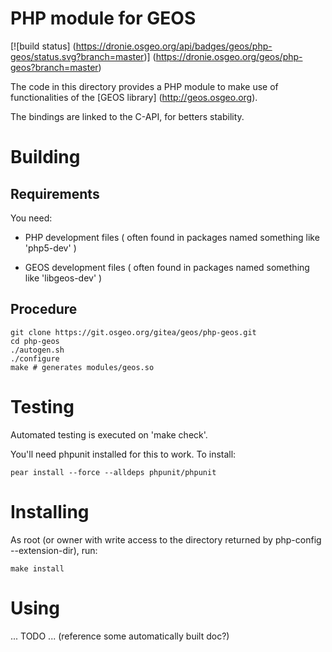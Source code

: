 PHP module for GEOS
===================

[![build status]
(https://dronie.osgeo.org/api/badges/geos/php-geos/status.svg?branch=master)]
(https://dronie.osgeo.org/geos/php-geos?branch=master)

The code in this directory provides a PHP module to make use
of functionalities of the [GEOS library] (http://geos.osgeo.org).

The bindings are linked to the C-API, for betters stability.

# Building

## Requirements

You need:

  - PHP development files
    ( often found in packages named something like 'php5-dev' )

  - GEOS development files
    ( often found in packages named something like 'libgeos-dev' )

## Procedure

    git clone https://git.osgeo.org/gitea/geos/php-geos.git
    cd php-geos
    ./autogen.sh
    ./configure
    make # generates modules/geos.so

# Testing

Automated testing is executed on 'make check'.

You'll need phpunit installed for this to work. To install:

    pear install --force --alldeps phpunit/phpunit

# Installing

As root (or owner with write access to the directory
returned by php-config --extension-dir), run:

    make install

# Using

 ... TODO ...
 (reference some automatically built doc?)

